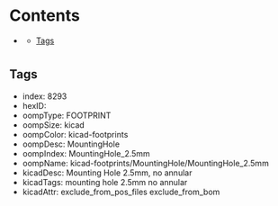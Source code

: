 



Contents
========

* [](#)
	* [Tags](#tags)

# 

## Tags

- index: 8293
- hexID: 
- oompType: FOOTPRINT
- oompSize: kicad
- oompColor: kicad-footprints
- oompDesc: MountingHole
- oompIndex: MountingHole_2.5mm
- oompName: kicad-footprints/MountingHole/MountingHole_2.5mm
- kicadDesc: Mounting Hole 2.5mm, no annular
- kicadTags: mounting hole 2.5mm no annular
- kicadAttr: exclude_from_pos_files exclude_from_bom
